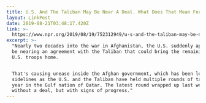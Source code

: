 ```yaml
---
title: U.S. And The Taliban May Be Near A Deal. What Does That Mean For Afghanistan?
layout: LinkPost
date: 2019-08-21T03:48:17.420Z
link: >-
  https://www.npr.org/2019/08/19/752312949/u-s-and-the-taliban-may-be-near-a-deal-what-does-that-mean-for-afghanistan
excerpt: >-
  "Nearly two decades into the war in Afghanistan, the U.S. suddenly appears to
  be nearing an agreement with the Taliban that could bring the remaining 14,000
  U.S. troops home.


  That's causing unease inside the Afghan government, which has been left on the
  sidelines as the U.S. and the Taliban have held multiple rounds of talks this
  year in the Gulf nation of Qatar. The latest round wrapped up last week
  without a deal, but with signs of progress."
---
```


